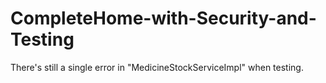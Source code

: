# CompleteHome-with-Security-and-Testing
There's still a single error in "MedicineStockServiceImpl" when testing.
